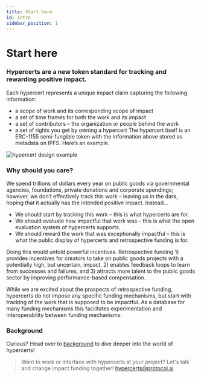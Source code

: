 ```yaml
---
title: Start here
id: intro
sidebar_position: 1
---
```


# Start here

### Hypercerts are a new token standard for tracking and rewarding positive impact.

Each hypercert represents a unique impact claim capturing the following information:
- a scope of work and its corresponding scope of impact
- a set of time frames for both the work and its impact
- a set of contributors – the organization or people behind the work
- a set of rights you get by owning a hypercert
The hypercert itself is an ERC-1155 semi-fungible token with the information above stored as metadata on IPFS. Here’s an example.

![hypercert design example](https://raw.githubusercontent.com/network-goods/hypercerts/main/docs/static/img/hypercert_example.png)

### Why should you care?
We spend trillions of dollars every year on public goods via governmental agencies, foundations, private donations and corporate spendings; however, we don’t effectively track this work – leaving us in the dark, hoping that it actually has the intended positive impact.
Instead…

- We should start by tracking this work – this is what hypercerts are for.
- We should evaluate how impactful that work was – this is what the open evaluation system of hypercerts supports.
- We should reward the work that was exceptionally impactful – this is what the public display of hypercerts and retrospective funding is for.

Doing this would unfold powerful incentives. Retrospective funding 1) provides incentives for creators to take on public goods projects with a potentially high, but uncertain, impact, 2) enables feedback loops to learn from successes and failures, and 3) attracts more talent to the public goods sector by improving performance-based compensation.

While we are excited about the prospects of retrospective funding, hypercerts do not impose any specific funding mechanisms, but start with tracking of the work that is supposed to be impactful. As a database for many funding mechanisms this facilitates experimentation and interoperability between funding mechanisms.

### Background
Curious? Head over to [background](background) to dive deeper into the world of hypercerts!

> Want to work or interface with hypercerts at your project? Let's talk and change impact funding together!
[hypercerts@protocol.ai](mailto:hypercerts@protocol.ai)
